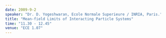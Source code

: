 ```yaml
---
date: 2009-9-2
speaker: "Dr. D. Yogeshwaran, Ecole Normale Superieure / INRIA, Paris."
title: "Mean-field Limits of Interacting Particle Systems"
time: "11.30 - 12.45"
venue: "ECE 1.07"
---
```


